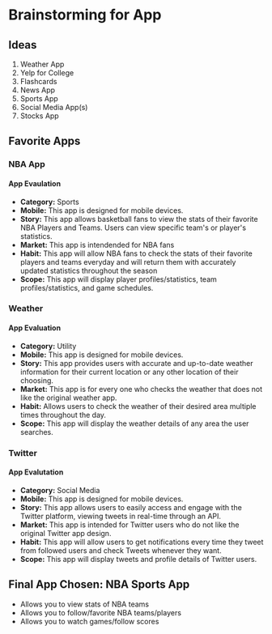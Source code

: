 # Brainstorming for App

## Ideas
1. Weather App
2. Yelp for College
3. Flashcards
4. News App
5. Sports App
6. Social Media App(s)
7. Stocks App


## Favorite Apps
### NBA App
#### App Evaulation
- **Category:** Sports
- **Mobile:** This app is designed for mobile devices.
- **Story:** This app allows basketball fans to view the stats of their favorite NBA Players and Teams. Users can view specific team's or player's statistics.
- **Market:** This app is intendended for NBA fans
- **Habit:** This app will allow NBA fans to check the stats of their favorite players and teams everyday and will return them with accurately updated statistics throughout the season
- **Scope:** This app will display player profiles/statistics, team profiles/statistics, and game schedules. 

### Weather
#### App Evaluation
- **Category:** Utility
- **Mobile:** This app is designed for mobile devices.
- **Story:** This app provides users with accurate and up-to-date weather information for their current location or any other location of their choosing. 
- **Market:** This app is for every one who checks the weather that does not like the original weather app.
- **Habit:** Allows users to check the weather of their desired area multiple times throughout the day.
- **Scope:** This app will display the weather details of any area the user searches.

### Twitter
#### App Evalutation
- **Category:** Social Media
- **Mobile:** This app is designed for mobile devices.
- **Story:** This app allows users to easily access and engage with the Twitter platform, viewing tweets in real-time through an API.
- **Market:** This app is intended for Twitter users who do not like the original Twitter app design.
- **Habit:** This app will allow users to get notifications every time they tweet from followed users and check Tweets whenever they want.
- **Scope:** This app will display tweets and profile details of Twitter users.

## Final App Chosen: NBA Sports App
* Allows you to view stats of NBA teams
* Allows you to follow/favorite NBA teams/players
* Allows you to watch games/follow scores
